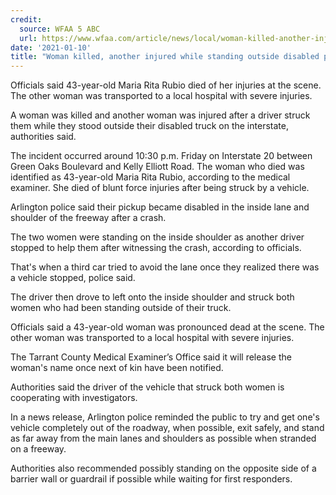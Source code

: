 ```yaml
---
credit:
  source: WFAA 5 ABC
  url: https://www.wfaa.com/article/news/local/woman-killed-another-injured-while-standing-outside-disabled-pickup-on-i-20-arlington/287-9ccaa08b-f7c1-4781-a02e-7b71655f4775
date: '2021-01-10'
title: "Woman killed, another injured while standing outside disabled pickup on I-20"
---
```

Officials said 43-year-old Maria Rita Rubio died of her injuries at the scene. The other woman was transported to a local hospital with severe injuries.

A woman was killed and another woman was injured after a driver struck them while they stood outside their disabled truck on the interstate, authorities said. 

The incident occurred around 10:30 p.m. Friday on Interstate 20 between Green Oaks Boulevard and Kelly Elliott Road. The woman who died was identified as 43-year-old Maria Rita Rubio, according to the medical examiner. She died of blunt force injuries after being struck by a vehicle.

Arlington police said their pickup became disabled in the inside lane and shoulder of the freeway after a crash. 

The two women were standing on the inside shoulder as another driver stopped to help them after witnessing the crash, according to officials. 

That's when a third car tried to avoid the lane once they realized there was a vehicle stopped, police said. 

The driver then drove to left onto the inside shoulder and struck both women who had been standing outside of their truck. 

Officials said a 43-year-old woman was pronounced dead at the scene. The other woman was transported to a local hospital with severe injuries.

The Tarrant County Medical Examiner’s Office said it will release the woman's name once next of kin have been notified.

Authorities said the driver of the vehicle that struck both women is cooperating with investigators.

In a news release, Arlington police reminded the public to try and get one's vehicle completely out of the roadway, when possible, exit safely, and stand as far away from the main lanes and shoulders as possible when stranded on a freeway. 

Authorities also recommended possibly standing on the opposite side of a barrier wall or guardrail if possible while waiting for first responders.
